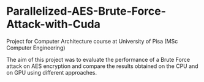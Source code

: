 # Parallelized-AES-Brute-Force-Attack-with-Cuda

Project for Computer Architecture course at University of Pisa (MSc Computer Engineering)

The aim of this project was to evaluate the performance of a Brute Force attack on AES encryption and compare the results obtained on the CPU and on GPU using different approaches.
